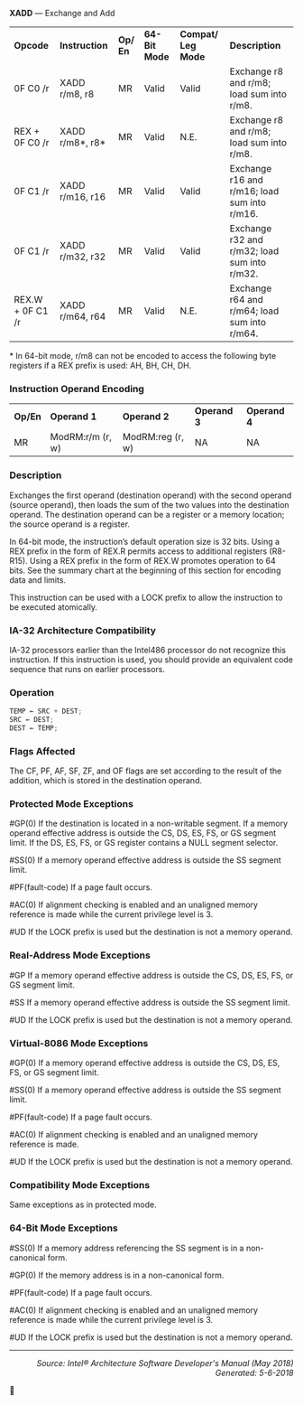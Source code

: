 <b>XADD</b> — Exchange and Add
<table>
	<tr>
		<td><b>Opcode</b></td>
		<td><b>Instruction</b></td>
		<td><b>Op/ En</b></td>
		<td><b>64-Bit Mode</b></td>
		<td><b>Compat/ Leg Mode</b></td>
		<td><b>Description</b></td>
	</tr>
	<tr>
		<td>0F C0 /r</td>
		<td>XADD r/m8, r8</td>
		<td>MR</td>
		<td>Valid</td>
		<td>Valid</td>
		<td>Exchange r8 and r/m8; load sum into r/m8.</td>
	</tr>
	<tr>
		<td>REX + 0F C0 /r</td>
		<td>XADD r/m8*, r8*</td>
		<td>MR</td>
		<td>Valid</td>
		<td>N.E.</td>
		<td>Exchange r8 and r/m8; load sum into r/m8.</td>
	</tr>
	<tr>
		<td>0F C1 /r</td>
		<td>XADD r/m16, r16</td>
		<td>MR</td>
		<td>Valid</td>
		<td>Valid</td>
		<td>Exchange r16 and r/m16; load sum into r/m16.</td>
	</tr>
	<tr>
		<td>0F C1 /r</td>
		<td>XADD r/m32, r32</td>
		<td>MR</td>
		<td>Valid</td>
		<td>Valid</td>
		<td>Exchange r32 and r/m32; load sum into r/m32.</td>
	</tr>
	<tr>
		<td>REX.W + 0F C1 /r</td>
		<td>XADD r/m64, r64</td>
		<td>MR</td>
		<td>Valid</td>
		<td>N.E.</td>
		<td>Exchange r64 and r/m64; load sum into r/m64.</td>
	</tr>
</table>

\* In 64-bit mode, r/m8 can not be encoded to access the following byte registers if a REX prefix is used: AH, BH, CH, DH.

### Instruction Operand Encoding
<table>
	<tr>
		<td><b>Op/En</b></td>
		<td><b>Operand 1</b></td>
		<td><b>Operand 2</b></td>
		<td><b>Operand 3</b></td>
		<td><b>Operand 4</b></td>
	</tr>
	<tr>
		<td>MR</td>
		<td>ModRM:r/m (r, w)</td>
		<td>ModRM:reg (r, w)</td>
		<td>NA</td>
		<td>NA</td>
	</tr>
</table>


### Description
Exchanges the first operand (destination operand) with the second operand (source operand), then loads the sum
of the two values into the destination operand. The destination operand can be a register or a memory location; the
source operand is a register.

In 64-bit mode, the instruction’s default operation size is 32 bits. Using a REX prefix in the form of REX.R permits
access to additional registers (R8-R15). Using a REX prefix in the form of REX.W promotes operation to 64 bits. See
the summary chart at the beginning of this section for encoding data and limits.

This instruction can be used with a LOCK prefix to allow the instruction to be executed atomically.

### IA-32 Architecture Compatibility

IA-32 processors earlier than the Intel486 processor do not recognize this instruction. If this instruction is used,
you should provide an equivalent code sequence that runs on earlier processors.

### Operation

```java
TEMP ← SRC + DEST;
SRC ← DEST;
DEST ← TEMP;
```
### Flags Affected

The CF, PF, AF, SF, ZF, and OF flags are set according to the result of the addition, which is stored in the destination
operand.

### Protected Mode Exceptions

<p>#GP(0)
If the destination is located in a non-writable segment.
If a memory operand effective address is outside the CS, DS, ES, FS, or GS segment limit.
If the DS, ES, FS, or GS register contains a NULL segment selector.
<p>#SS(0)
If a memory operand effective address is outside the SS segment limit.
<p>#PF(fault-code)
If a page fault occurs.
<p>#AC(0)
If alignment checking is enabled and an unaligned memory reference is made while the
current privilege level is 3.
<p>#UD
If the LOCK prefix is used but the destination is not a memory operand.

### Real-Address Mode Exceptions
<p>#GP
If a memory operand effective address is outside the CS, DS, ES, FS, or GS segment limit.
<p>#SS
If a memory operand effective address is outside the SS segment limit.
<p>#UD
If the LOCK prefix is used but the destination is not a memory operand.

### Virtual-8086 Mode Exceptions

<p>#GP(0)
If a memory operand effective address is outside the CS, DS, ES, FS, or GS segment limit.
<p>#SS(0)
If a memory operand effective address is outside the SS segment limit.
<p>#PF(fault-code)
If a page fault occurs.
<p>#AC(0)
If alignment checking is enabled and an unaligned memory reference is made.
<p>#UD
If the LOCK prefix is used but the destination is not a memory operand.

### Compatibility Mode Exceptions

Same exceptions as in protected mode.

### 64-Bit Mode Exceptions

<p>#SS(0)
If a memory address referencing the SS segment is in a non-canonical form.
<p>#GP(0)
If the memory address is in a non-canonical form.
<p>#PF(fault-code)
If a page fault occurs.
<p>#AC(0)
If alignment checking is enabled and an unaligned memory reference is made while the
current privilege level is 3.
<p>#UD
If the LOCK prefix is used but the destination is not a memory operand.

 --- 
<p align="right"><i>Source: Intel® Architecture Software Developer's Manual (May 2018)<br>Generated: 5-6-2018</i></p>

